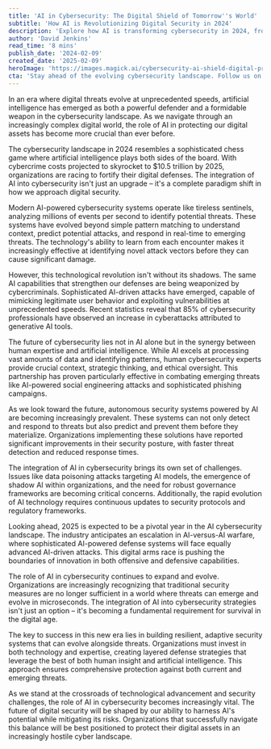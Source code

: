 ```yaml
---
title: 'AI in Cybersecurity: The Digital Shield of Tomorrow''s World'
subtitle: 'How AI is Revolutionizing Digital Security in 2024'
description: 'Explore how AI is transforming cybersecurity in 2024, from autonomous security systems to the challenges of AI-powered threats. Learn why the future of digital security depends on the synergy between human expertise and artificial intelligence.'
author: 'David Jenkins'
read_time: '8 mins'
publish_date: '2024-02-09'
created_date: '2025-02-09'
heroImage: 'https://images.magick.ai/cybersecurity-ai-shield-digital-protection.jpg'
cta: 'Stay ahead of the evolving cybersecurity landscape. Follow us on LinkedIn for daily insights into AI security innovations and expert analysis of emerging digital threats.'
---
```


In an era where digital threats evolve at unprecedented speeds, artificial intelligence has emerged as both a powerful defender and a formidable weapon in the cybersecurity landscape. As we navigate through an increasingly complex digital world, the role of AI in protecting our digital assets has become more crucial than ever before.

The cybersecurity landscape in 2024 resembles a sophisticated chess game where artificial intelligence plays both sides of the board. With cybercrime costs projected to skyrocket to $10.5 trillion by 2025, organizations are racing to fortify their digital defenses. The integration of AI into cybersecurity isn't just an upgrade – it's a complete paradigm shift in how we approach digital security.

Modern AI-powered cybersecurity systems operate like tireless sentinels, analyzing millions of events per second to identify potential threats. These systems have evolved beyond simple pattern matching to understand context, predict potential attacks, and respond in real-time to emerging threats. The technology's ability to learn from each encounter makes it increasingly effective at identifying novel attack vectors before they can cause significant damage.

However, this technological revolution isn't without its shadows. The same AI capabilities that strengthen our defenses are being weaponized by cybercriminals. Sophisticated AI-driven attacks have emerged, capable of mimicking legitimate user behavior and exploiting vulnerabilities at unprecedented speeds. Recent statistics reveal that 85% of cybersecurity professionals have observed an increase in cyberattacks attributed to generative AI tools.

The future of cybersecurity lies not in AI alone but in the synergy between human expertise and artificial intelligence. While AI excels at processing vast amounts of data and identifying patterns, human cybersecurity experts provide crucial context, strategic thinking, and ethical oversight. This partnership has proven particularly effective in combating emerging threats like AI-powered social engineering attacks and sophisticated phishing campaigns.

As we look toward the future, autonomous security systems powered by AI are becoming increasingly prevalent. These systems can not only detect and respond to threats but also predict and prevent them before they materialize. Organizations implementing these solutions have reported significant improvements in their security posture, with faster threat detection and reduced response times.

The integration of AI in cybersecurity brings its own set of challenges. Issues like data poisoning attacks targeting AI models, the emergence of shadow AI within organizations, and the need for robust governance frameworks are becoming critical concerns. Additionally, the rapid evolution of AI technology requires continuous updates to security protocols and regulatory frameworks.

Looking ahead, 2025 is expected to be a pivotal year in the AI cybersecurity landscape. The industry anticipates an escalation in AI-versus-AI warfare, where sophisticated AI-powered defense systems will face equally advanced AI-driven attacks. This digital arms race is pushing the boundaries of innovation in both offensive and defensive capabilities.

The role of AI in cybersecurity continues to expand and evolve. Organizations are increasingly recognizing that traditional security measures are no longer sufficient in a world where threats can emerge and evolve in microseconds. The integration of AI into cybersecurity strategies isn't just an option – it's becoming a fundamental requirement for survival in the digital age.

The key to success in this new era lies in building resilient, adaptive security systems that can evolve alongside threats. Organizations must invest in both technology and expertise, creating layered defense strategies that leverage the best of both human insight and artificial intelligence. This approach ensures comprehensive protection against both current and emerging threats.

As we stand at the crossroads of technological advancement and security challenges, the role of AI in cybersecurity becomes increasingly vital. The future of digital security will be shaped by our ability to harness AI's potential while mitigating its risks. Organizations that successfully navigate this balance will be best positioned to protect their digital assets in an increasingly hostile cyber landscape.